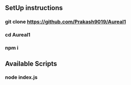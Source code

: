 ## SetUp instructions
### git clone https://github.com/Prakash9019/Aureal1
### cd Aureal1
### npm i 

## Available Scripts
### node index.js
